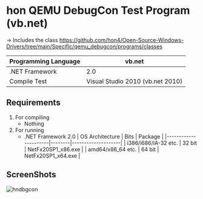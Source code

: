 # hon QEMU DebugCon Test Program (vb.net)
-> Includes the class https://github.com/hon4/Open-Source-Windows-Drivers/tree/main/Specific/qemu_debugcon/programs/classes

| Programming Language  | vb.net                           |
|-----------------------|----------------------------------|
| .NET Framework        | 2.0                              |
| Compile Test          | Visual Studio 2010 (vb.net 2010) |

## Requirements
1. For compiling
   + Nothing
2. For running
   + .NET Framework 2.0
     | OS Architecture      | Bits   | Package            |
     |----------------------|--------|--------------------|
     | i386/i686/IA-32 etc. | 32 bit | NetFx20SP1_x86.exe |
     | amd64/x86_64 etc.    | 64 bit | NetFx20SP1_x64.exe |

## ScreenShots
![hndbgcon](https://github.com/user-attachments/assets/3514020f-1809-43ec-be62-ed3db4b3aa9a)
